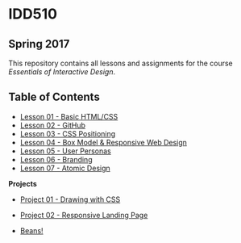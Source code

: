 # IDD510 

## Spring 2017

This repository contains all lessons and assignments for the course _Essentials of Interactive Design_. 


## Table of Contents

* [Lesson 01 - Basic HTML/CSS](Lessons/01-html-css/assignment_01/01-css.html)
* [Lesson 02 - GitHub](Lessons/02-github/lesson_02.md)
* [Lesson 03 - CSS Positioning](Lessons/03-css-positioning/lesson-03.md)
* [Lesson 04 - Box Model & Responsive Web Design](Lessons/04-box-model-responsive-web-design/landingpage.html)
* [Lesson 05 - User Personas](Lessons/05-user-persona/input-forms.html)
* [Lesson 06 - Branding](lessons/06-branding/lesson-06.md)
* [Lesson 07 - Atomic Design](lessons/07-atomic-design/lesson-07.md)

**Projects** 

* [Project 01 - Drawing with CSS](Lessons/03-css-positioning/painting.html)
* [Project 02 - Responsive Landing Page](projects/02-responsive-landing-page/project-02.md)

* [Beans!](Toasted-Bean/TheToastedBean/build/home.html)

